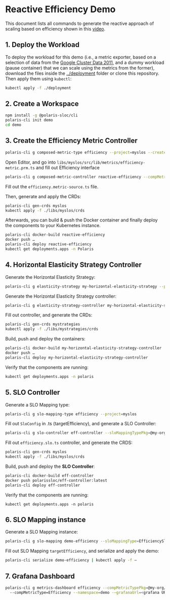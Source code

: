 # Reactive Efficiency Demo

This document lists all commands to generate the reactive approach of scaling based on efficiency shown in this [video](https://youtu.be/qScTsLGyOi8).

## 1. Deploy the Workload

To deploy the workload for this demo (i.e., a metric exporter, based on a selection of data from the [Google Cluster Data 2011](https://research.google/tools/datasets/cluster-workload-traces/), and a dummy workload (pause container) that we can scale using the metrics from the former), download the files inside the [../deployment](../deployment) folder or clone this repository.
Then apply them using `kubectl`:
```bash
kubectl apply -f ./deployment
```

## 2. Create a Workspace 
```bash
npm install -g @polaris-sloc/cli
polaris-cli init demo
cd demo 
```

## 3. Create the Efficiency Metric Controller

```bash
polaris-cli g composed-metric-type efficiency --project=myslos --createLibProject=true --importPath=@my-org/my-slos
```

Open Editor, and
go into `libs/myslos/src/lib/metrics/efficiency-metric.prm.ts` and fill out Efficiency interface

```bash
polaris-cli g composed-metric-controller reactive-efficiency --compMetricType=Efficiency --compMetricTypePkg=@my-org/my-slos
```

Fill out the `efficiency.metric-source.ts` file.

Then, generate and apply the CRDs:

```bash
polaris-cli gen-crds myslos
kubectl apply -f ./libs/myslos/crds
```

Afterwards, you can build & push the Docker container and finally deploy the components to your Kubernetes instance. 
```bash
polaris-cli docker-build reactive-efficiency
docker push …
polaris-cli deploy reactive-efficiency
kubectl get deployments.apps -n Polaris 
```

## 4. Horizontal Elasticity Strategy Controller

Generate the Horizontal Elasticity Strategy:
```bash
polaris-cli g elasticity-strategy my-horizontal-elasticity-strategy --project=mystrategies --createLibProject=true --importPath=@my-org/my-strategies 
```

Generate the Horizontal Elasticity Strategy controller:
```bash
polaris-cli g elasticity-strategy-controller my-horizontal-elasticity-strategy-controller --eStratTypePkg=@my-org/my-strategies --eStratType=MyHorizontalElasticityStrategy 
```

Fill out controller, and generate the CRDs:
```bash
polaris-cli gen-crds mystrategies 
kubectl apply -f ./libs/mystrategies/crds 
```

Build, push and deploy the containers:
```bash
polaris-cli docker-build my-horizontal-elasticity-strategy-controller 
docker push … 
polaris-cli deploy my-horizontal-elasticity-strategy-controller 
```

Verify that the components are running:
```bash
kubectl get deployments.apps -n polaris 
```

## 5. SLO Controller

Generate a SLO Mapping type:

```bash
polaris-cli g slo-mapping-type efficiency --project=myslos 
```

Fill out `SloConfig` in .ts (targetEfficiency), and generate a SLO Controller:

```bash
polaris-cli g slo-controller eff-controller --sloMappingTypePkg=@my-org/my-slos --sloMappingType=EfficiencySloMapping 
```

Fill out `efficiency.slo.ts` controller, and generate the CRDS:

```bash
polaris-cli gen-crds myslos 
kubectl apply -f ./libs/myslos/crds 
```

Build, push and deploy the **SLO Controller**:

```bash
polaris-cli docker-build eff-controller 
docker push polarissloc/eff-controller:latest 
polaris-cli deploy eff-controller 
```

Verify that the components are running:
```
kubectl get deployments.apps -n polaris 
```
 
## 6. SLO Mapping instance

Generate a SLO Mapping instance:
```bash
polaris-cli g slo-mapping demo-efficiency --sloMappingType=EfficiencySloMapping --sloMappingTypePkg=@my-org/my-slos 
```

Fill out SLO Mapping `targetEfficiency`, and serialize and apply the demo:

```bash
polaris-cli serialize demo-efficiency | kubectl apply -f – 
```

## 7. Grafana Dashboard

```bash
polaris-cli g metrics-dashboard efficiency --compMetricTypePkg=@my-org/my-slos \ 
  --compMetricType=Efficiency --namespace=demo -–grafanaUrl=<grafana URL>
```
